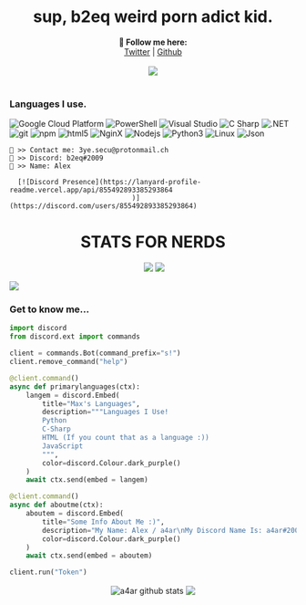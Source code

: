<h1 align=center>sup, b2eq weird porn adict kid.</h1>


<p align="center">
  <b>🖤 Follow me here:</b><br>
  <a href="https://twitter.com/Blez_its">Twitter</a> |
  <a href="https://github.com/4k0">Github</a>
  <br><br>
  <img src="https://64.media.tumblr.com/94405cfd431c45b52a4dc0f228276687/tumblr_obhulhi6621uc9x1zo1_500.gifv">
  <br><br>
</p>



### Languages I use.
<p>
  <img alt="Google Cloud Platform" src="https://img.shields.io/badge/-Google_Cloud_Platform-1a73e8?style=flat-square&logo=google-cloud&logoColor=white" />
  <img alt="PowerShell" src="https://img.shields.io/badge/-PowerShell-5391FE?style=flat-square&logo=PowerShell&logoColor=white" />
  <img alt="Visual Studio" src="https://img.shields.io/badge/-Visual_Studio-750098?style=flat-square&logo=visual-studio&logoColor=white" />
  <img alt="C Sharp" src="https://img.shields.io/badge/-C_Sharp-8006c7?style=flat-square&logo=c-sharp&logoColor=white" />
  <img alt=".NET" src="https://img.shields.io/badge/-.NET-5C2D91?style=flat-square&logo=.net&logoColor=white" />
  <img alt="git" src="https://img.shields.io/badge/-Git-F05032?style=flat-square&logo=git&logoColor=white" />
  <img alt="npm" src="https://img.shields.io/badge/-NPM-CB3837?style=flat-square&logo=npm&logoColor=white" />
  <img alt="html5" src="https://img.shields.io/badge/-HTML5-E34F26?style=flat-square&logo=html5&logoColor=white" />
  <img alt="NginX" src="https://img.shields.io/badge/-NginX-269539?style=flat-square&logo=NginX&logoColor=white" />
  <img alt="Nodejs" src="https://img.shields.io/badge/-Nodejs-43853d?style=flat-square&logo=Node.js&logoColor=white" />
  <img alt="Python3" src="https://img.shields.io/badge/-Python3-cf9006?style=flat-square&logo=Python&logoColor=white" />
  <img alt="Linux" src="https://img.shields.io/badge/-Linux-CD9834?style=flat-square&logo=Linux&logoColor=white" />
  <img alt="Json" src="https://img.shields.io/badge/-Json-c2a721?style=flat-square&logo=json&logoColor=white" />
</p>

```
📧 >> Contact me: 3ye.secu@protonmail.ch
📧 >> Discord: b2eq#2009
👨 >> Name: Alex
```

      [![Discord Presence](https://lanyard-profile-readme.vercel.app/api/855492893385293864
                                  )](https://discord.com/users/855492893385293864)
                                     
                              
<h1 align="center">STATS FOR NERDS</h1>
<p align="center">
  <img src="">
  <img src="https://img.shields.io/github/stars/4k0?style=social">
  <img src="https://visitor-badge.laobi.icu/badge?page_id=4k0.4k0">
</p>

<img src="https://activity-graph.herokuapp.com/graph?username=4k0">



### Get to know me...
```py
import discord
from discord.ext import commands

client = commands.Bot(command_prefix="s!")
client.remove_command("help")

@client.command()
async def primarylanguages(ctx):
    langem = discord.Embed(
        title="Max's Languages",
        description="""Languages I Use!
        Python
        C-Sharp
        HTML (If you count that as a language :))
        JavaScript
        """,
        color=discord.Colour.dark_purple()
    )
    await ctx.send(embed = langem)

@client.command()
async def aboutme(ctx):
    aboutem = discord.Embed(
        title="Some Info About Me :)",
        description="My Name: Alex / a4ar\nMy Discord Name Is: a4ar#2009\nTwitter Name: @Blez_its\nMy Location: Mexico\nMy Hobbies: Coding, Gaming, THUG Pro and idk lol.",
        color=discord.Colour.dark_purple()
    )
    await ctx.send(embed = aboutem)

client.run("Token")
```
<p align='center'>
  <img align="center" src="https://github-readme-stats.vercel.app/api?username=4k0&show_icons=true&include_all_commits=true&theme=radical" alt="a4ar github stats" />
  <img align="center" src="https://github-readme-stats.vercel.app/api/top-langs/?username=4k0&layout=compact&theme=radical" />
</p>

